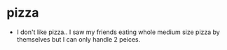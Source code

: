 # pizza
 - I don't like pizza.. I saw my friends eating whole medium size pizza by themselves but I can only handle 2 peices.
